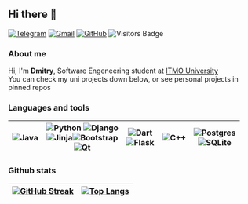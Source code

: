 ## Hi there 👋

[![Telegram](https://img.shields.io/badge/Telegram-2CA5E0?style=for-the-badge&logo=telegram&logoColor=white)](https://t.me/whatever125)
[![Gmail](https://img.shields.io/badge/Gmail-D14836?style=for-the-badge&logo=gmail&logoColor=white)](mailto:s368328@niuitmo.ru)
[![GitHub](https://img.shields.io/badge/github-%23121011.svg?style=for-the-badge&logo=github&logoColor=white)](https://github.com/whatever125)
![Visitors Badge](https://komarev.com/ghpvc/?username=whatever125&style=for-the-badge&label=Visitors)
<br/>
</span>

### About me

Hi, I'm **Dmitry**, Software Engeneering student at [ITMO University](https://itmo.ru)<br/>
You can check my uni projects down below, or see personal projects in pinned repos

### Languages and tools

| ![Java](https://img.shields.io/badge/java-%23ED8B00.svg?style=for-the-badge&logo=java&logoColor=white) | ![Python](https://img.shields.io/badge/python-3670A0?style=for-the-badge&logo=python&logoColor=ffdd54) ![Django](https://img.shields.io/badge/django-%23092E20.svg?style=for-the-badge&logo=django&logoColor=white)<br/>![Jinja](https://img.shields.io/badge/jinja-white.svg?style=for-the-badge&logo=jinja&logoColor=black)![Bootstrap](https://img.shields.io/badge/bootstrap-%23563D7C.svg?style=for-the-badge&logo=bootstrap&logoColor=white)<br/>![Qt](https://img.shields.io/badge/Qt-%23217346.svg?style=for-the-badge&logo=Qt&logoColor=white) | ![Dart](https://img.shields.io/badge/dart-%230175C2.svg?style=for-the-badge&logo=dart&logoColor=white)<br/> ![Flask](https://img.shields.io/badge/flask-%23000.svg?style=for-the-badge&logo=flask&logoColor=white) | ![C++](https://img.shields.io/badge/c++-%2300599C.svg?style=for-the-badge&logo=c%2B%2B&logoColor=white) | ![Postgres](https://img.shields.io/badge/postgres-%23316192.svg?style=for-the-badge&logo=postgresql&logoColor=white)<br/> ![SQLite](https://img.shields.io/badge/sqlite-%2307405e.svg?style=for-the-badge&logo=sqlite&logoColor=white) |
|---|---|---|---|---|

### Github stats

| [![GitHub Streak](https://streak-stats.demolab.com?user=whatever125&theme=prussian&hide_border=true)](https://git.io/streak-stats) | [![Top Langs](https://github-readme-stats.vercel.app/api/top-langs/?username=whatever125&layout=compact&langs_count=6&hide_border=true&theme=prussian)](https://github.com/anuraghazra/github-readme-stats) |
| ------------- | ------------- |

<!--
**whatever125/whatever125** is a ✨ _special_ ✨ repository because its `README.md` (this file) appears on your GitHub profile.

Here are some ideas to get you started:

- 🔭 I’m currently working on ...
- 🌱 I’m currently learning ...
- 👯 I’m looking to collaborate on ...
- 🤔 I’m looking for help with ...
- 💬 Ask me about ...
- 📫 How to reach me: ...
- 😄 Pronouns: ...
- ⚡ Fun fact: ...
-->
